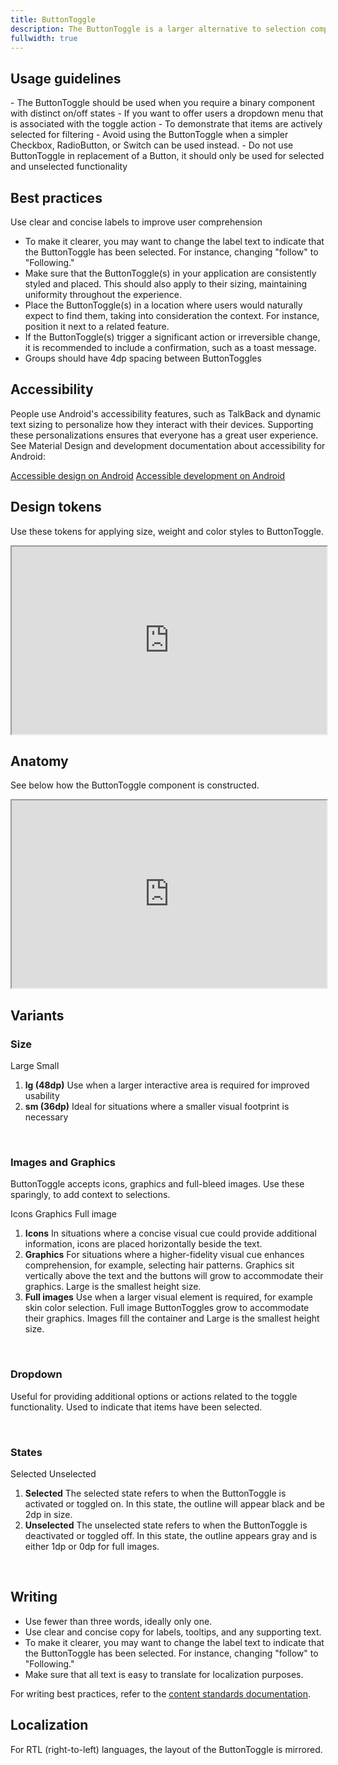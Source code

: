 ```yaml
---
title: ButtonToggle
description: The ButtonToggle is a larger alternative to selection components such as [Checkbox](/android/checkbox), [RadioButton](/web/radiobutton), and [Switch](/android/switch). It enables users to choose between two states - selected or unselected.
fullwidth: true
---
```


<ImgContainer src="https://i.pinimg.com/originals/53/df/34/53df342578881e60783c0733937957ca.png" alt="A set of three toggle buttons side by side. The third toggle button is selected." />

## Usage guidelines

<TwoCol>
  <Group>
    <Do title="When to use" />
    - The ButtonToggle should be used when you require a binary component with distinct on/off states
    - If you want to offer users a dropdown menu that is associated with the toggle action
    - To demonstrate that items are actively selected for filtering
  </Group>
  <Group>
  <Dont title="When not to use" />
     - Avoid using the ButtonToggle when a simpler Checkbox, RadioButton, or Switch can be used instead.
     - Do not use ButtonToggle in replacement of a Button, it should only be used for selected and unselected functionality
  </Group>
</TwoCol>

## Best practices

Use clear and concise labels to improve user comprehension

- To make it clearer, you may want to change the label text to indicate that the ButtonToggle has been selected. For instance, changing "follow" to "Following."
- Make sure that the ButtonToggle(s) in your application are consistently styled and placed. This should also apply to their sizing, maintaining uniformity throughout the experience.
- Place the ButtonToggle(s) in a location where users would naturally expect to find them, taking into consideration the context. For instance, position it next to a related feature.
- If the ButtonToggle(s) trigger a significant action or irreversible change, it is recommended to include a confirmation, such as a toast message.
- Groups should have 4dp spacing between ButtonToggles

## Accessibility

People use Android's accessibility features, such as TalkBack and dynamic text sizing to personalize how they interact with their devices. Supporting these personalizations ensures that everyone has a great user experience. See Material Design and development documentation about accessibility for Android:

[Accessible design on Android](https://material.io/design/usability/accessibility.html#understanding-accessibility)
[Accessible development on Android](https://developer.android.com/guide/topics/ui/accessibility)

## Design tokens

Use these tokens for applying size, weight and color styles to ButtonToggle.
<br/>
<iframe style={{border:0}} width="100%" height="300" src="https://www.figma.com/embed?embed_host=share&url=https%3A%2F%2Fwww.figma.com%2Ffile%2FREw1COFYAktmVWrUBh3Ov8%2FGestalt-for-Android%3Ftype%3Ddesign%26node-id%3D66471%253A1273%26mode%3Ddesign%26t%3DXlUExnjr63t02kcg-1" allowFullScreen></iframe>

## Anatomy

See below how the ButtonToggle component is constructed.
<br/>
<iframe style={{border:0}} width="100%" height="300" src="https://www.figma.com/embed?embed_host=share&url=https%3A%2F%2Fwww.figma.com%2Ffile%2FREw1COFYAktmVWrUBh3Ov8%2FGestalt-for-Android%3Ftype%3Ddesign%26node-id%3D66471%253A802%26mode%3Ddesign%26t%3DXlUExnjr63t02kcg-1" allowFullScreen></iframe>

## Variants

### Size

<TwoCol>
  <Group>
<ImgContainer src="https://i.pinimg.com/originals/8d/1d/c1/8d1dc1d7a2f7dd6636ff7c385bde0266.png"  alt="Example of the large Toggle Button with one selected and the other unselected" />
Large
</Group>
<Group>
<ImgContainer src="https://i.pinimg.com/originals/cd/46/d0/cd46d06b2a96a6124c3bfc0a3e20f9d3.png"  alt="Example of the small Toggle Button with one selected and the other unselected" />
Small
</Group>
</TwoCol>

1. **lg (48dp)**
   Use when a larger interactive area is required for improved usability
2. **sm (36dp)**
   Ideal for situations where a smaller visual footprint is necessary

<br/>

### Images and Graphics

ButtonToggle accepts icons, graphics and full-bleed images. Use these sparingly, to add context to selections.
<br/>

<ThreeCol>
<Group>
<ImgContainer src="https://i.pinimg.com/originals/3d/0a/7b/3d0a7b8e4f95d0f68b84eff22f1744ec.jpg"  alt="Example of two Toggle Buttons with an icon to the right of the label" />
Icons
</Group>
<Group>
<ImgContainer src="https://i.pinimg.com/originals/8a/26/75/8a26756e43a285892b1bae18311ce4af.jpg"  alt="Example of three Toggle Buttons with graphics above the label" />
Graphics
</Group>
<Group>
<ImgContainer src="https://i.pinimg.com/originals/07/32/d4/0732d4119ae286309381c5a79b56bf2c.jpg"  alt="Example of three Toggle Buttons with a full-fill image and no label" />
Full image
</Group>
</ThreeCol>

1. **Icons**
   In situations where a concise visual cue could provide additional information, icons are placed horizontally beside the text.
2. **Graphics**
   For situations where a higher-fidelity visual cue enhances comprehension, for example, selecting hair patterns. Graphics sit vertically above the text and the buttons will grow to accommodate their graphics. Large is the smallest height size.
3. **Full images**
   Use when a larger visual element is required, for example skin color selection. Full image ButtonToggles grow to accommodate their graphics. Images fill the container and Large is the smallest height size.

<br/>

### Dropdown

Useful for providing additional options or actions related to the toggle functionality. Used to indicate that items have been selected.

<ImgContainer src="https://i.pinimg.com/originals/a0/dd/83/a0dd839acfeb52955d97b919ae6403e9.png"  alt="Example of two ToggleButtons with dropdown carets to the right of the label" />

<br/>

### States

<TwoCol>
  <Group>
<ImgContainer src="https://i.pinimg.com/originals/a4/48/ce/a448ce819d32fc98376a04b31470496c.png"  alt="Example of three Toggle Buttons, all in a selected state" />
Selected
</Group>
<Group>
<ImgContainer src="https://i.pinimg.com/originals/0f/22/07/0f220781451a40032a902df04502bae8.png"  alt="Example of three Toggle Buttons, all in an unselected state" />
Unselected
</Group>
</TwoCol>

1. **Selected**
   The selected state refers to when the ButtonToggle is activated or toggled on. In this state, the outline will appear black and be 2dp in size.
2. **Unselected**
   The unselected state refers to when the ButtonToggle is deactivated or toggled off. In this state, the outline appears gray and is either 1dp or 0dp for full images.

<br/>


## Writing

- Use fewer than three words, ideally only one.
- Use clear and concise copy for labels, tooltips, and any supporting text.
- To make it clearer, you may want to change the label text to indicate that the ButtonToggle has been selected. For instance, changing "follow" to "Following."
- Make sure that all text is easy to translate for localization purposes.


For writing best practices, refer to the [content standards documentation](/foundations/content_standards/ui_elements).


## Localization

For RTL (right-to-left) languages, the layout of the ButtonToggle is mirrored. 
